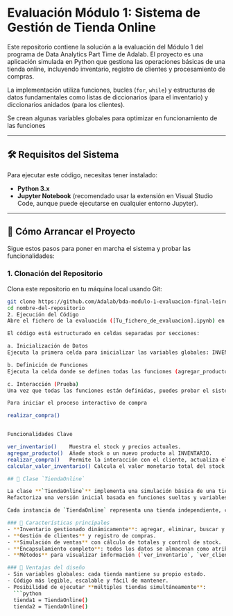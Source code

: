# Evaluación Módulo 1: Sistema de Gestión de Tienda Online

Este repositorio contiene la solución a la evaluación del Módulo 1 del programa de Data Analytics Part Time de Adalab. 
El proyecto es una aplicación simulada en Python que gestiona las operaciones básicas de una tienda online, incluyendo inventario, registro de clientes y procesamiento de compras.

La implementación utiliza funciones, bucles (`for`, `while`) y estructuras de datos fundamentales como listas de diccionarios (para el inventario) y diccionarios anidados (para los clientes).

Se crean algunas variables globales para optimizar en funcionamiento de las funciones

---

## 🛠️ Requisitos del Sistema

Para ejecutar este código, necesitas tener instalado:

* **Python 3.x**
* **Jupyter Notebook** (recomendado usar la extensión en Visual Studio Code, aunque puede ejecutarse en cualquier entorno Jupyter).

---

## 🚀 Cómo Arrancar el Proyecto

Sigue estos pasos para poner en marcha el sistema y probar las funcionalidades:

### 1. Clonación del Repositorio

Clona este repositorio en tu máquina local usando Git:

```bash
git clone https://github.com/Adalab/bda-modulo-1-evaluacion-final-leiremarinas-sys.git
cd nombre-del-repositorio
2. Ejecución del Código
Abre el fichero de la evaluación ([Tu_fichero_de_evaluacion].ipynb) en Visual Studio Code o en tu entorno Jupyter preferido.

El código está estructurado en celdas separadas por secciones:

a. Inicialización de Datos
Ejecuta la primera celda para inicializar las variables globales: INVENTARIO, CLIENTES y VENTAS_TOTALES.

b. Definición de Funciones
Ejecuta la celda donde se definen todas las funciones (agregar_producto, ver_inventario, realizar_compra, etc.).

c. Interacción (Prueba)
Una vez que todas las funciones están definidas, puedes probar el sistema llamando a la función principal de compra.

Para iniciar el proceso interactivo de compra

realizar_compra()


Funcionalidades Clave

ver_inventario()	Muestra el stock y precios actuales.
agregar_producto()	Añade stock o un nuevo producto al INVENTARIO.
realizar_compra()	Permite la interacción con el cliente, actualiza el inventario y calcula el coste total.
calcular_valor_inventario()	Calcula el valor monetario total del stock.

## 🏪 Clase `TiendaOnline`

La clase **`TiendaOnline`** implementa una simulación básica de una tienda virtual en Python.  
Refactoriza una versión inicial basada en funciones sueltas y variables globales, convirtiéndola en una estructura **orientada a objetos** más organizada y reutilizable.

Cada instancia de `TiendaOnline` representa una tienda independiente, con su propio inventario, lista de clientes y registro de ventas.

### 🔹 Características principales
- **Inventario gestionado dinámicamente**: agregar, eliminar, buscar y actualizar productos.  
- **Gestión de clientes** y registro de compras.  
- **Simulación de ventas** con cálculo de totales y control de stock.  
- **Encapsulamiento completo**: todos los datos se almacenan como atributos de instancia (`self.inventario`, `self.clientes`, etc.).  
- **Métodos** para visualizar información (`ver_inventario`, `ver_clientes`, `valor_inventario`, etc.).

### 🧠 Ventajas del diseño
- Sin variables globales: cada tienda mantiene su propio estado.  
- Código más legible, escalable y fácil de mantener.  
- Posibilidad de ejecutar **múltiples tiendas simultáneamente**:
  ```python
  tienda1 = TiendaOnline()
  tienda2 = TiendaOnline()


